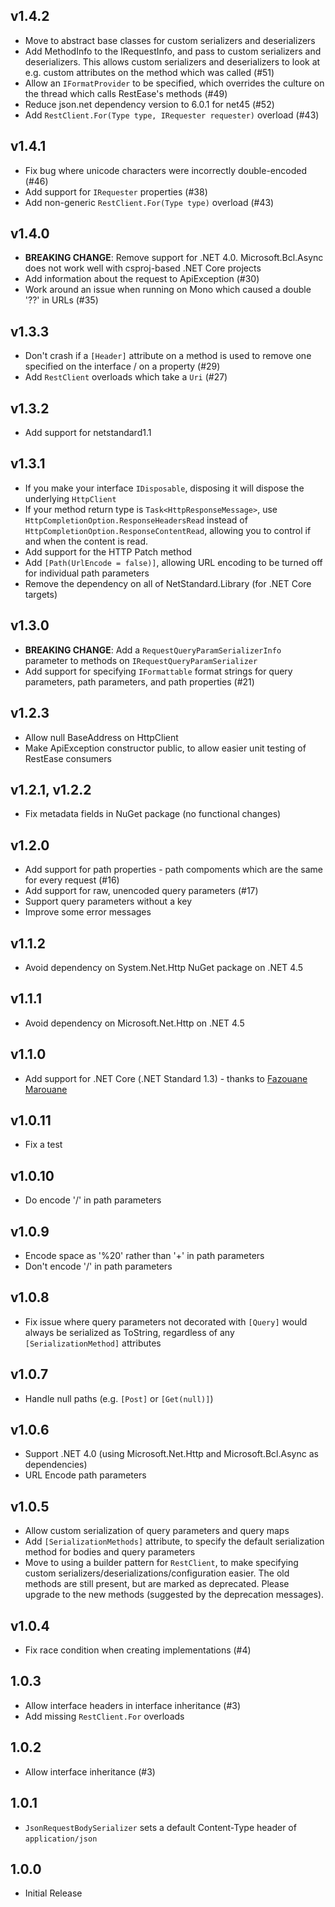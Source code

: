 v1.4.2
------

 - Move to abstract base classes for custom serializers and deserializers
 - Add MethodInfo to the IRequestInfo, and pass to custom serializers and deserializers. This allows custom serializers and deserializers to look at e.g. custom attributes on the method which was called (#51)
 - Allow an `IFormatProvider` to be specified, which overrides the culture on the thread which calls RestEase's methods (#49)
 - Reduce json.net dependency version to 6.0.1 for net45 (#52)
 - Add `RestClient.For(Type type, IRequester requester)` overload (#43)

v1.4.1
------

 - Fix bug where unicode characters were incorrectly double-encoded (#46)
 - Add support for `IRequester` properties (#38)
 - Add non-generic `RestClient.For(Type type)` overload (#43)

v1.4.0
------

 - **BREAKING CHANGE**: Remove support for .NET 4.0. Microsoft.Bcl.Async does not work well with csproj-based .NET Core projects
 - Add information about the request to ApiException (#30)
 - Work around an issue when running on Mono which caused a double '??' in URLs (#35)

v1.3.3
------

 - Don't crash if a `[Header]` attribute on a method is used to remove one specified on the interface / on a property (#29)
 - Add `RestClient` overloads which take a `Uri` (#27)

v1.3.2
------

 - Add support for netstandard1.1

v1.3.1
------

 - If you make your interface `IDisposable`, disposing it will dispose the underlying `HttpClient`
 - If your method return type is `Task<HttpResponseMessage>`, use `HttpCompletionOption.ResponseHeadersRead` instead of `HttpCompletionOption.ResponseContentRead`, allowing you to control if and when the content is read.
 - Add support for the HTTP Patch method
 - Add `[Path(UrlEncode = false)]`, allowing URL encoding to be turned off for individual path parameters
 - Remove the dependency on all of NetStandard.Library (for .NET Core targets)

v1.3.0
------

 - **BREAKING CHANGE**: Add a `RequestQueryParamSerializerInfo` parameter to methods on `IRequestQueryParamSerializer`
 - Add support for specifying `IFormattable` format strings for query parameters, path parameters, and path properties (#21)

v1.2.3
------

 - Allow null BaseAddress on HttpClient
 - Make ApiException constructor public, to allow easier unit testing of RestEase consumers

v1.2.1, v1.2.2
--------------

 - Fix metadata fields in NuGet package (no functional changes)

v1.2.0
------

 - Add support for path properties - path compoments which are the same for every request (#16)
 - Add support for raw, unencoded query parameters (#17)
 - Support query parameters without a key
 - Improve some error messages

v1.1.2
------

 - Avoid dependency on System.Net.Http NuGet package on .NET 4.5

v1.1.1
------

 - Avoid dependency on Microsoft.Net.Http on .NET 4.5

v1.1.0
------

 - Add support for .NET Core (.NET Standard 1.3) - thanks to [Fazouane Marouane](https://github.com/fazouane-marouane)

v1.0.11
-------

 - Fix a test

v1.0.10
-------

 - Do encode '/' in path parameters

v1.0.9
------

 - Encode space as '%20' rather than '+' in path parameters
 - Don't encode '/' in path parameters

v1.0.8
------

 - Fix issue where query parameters not decorated with `[Query]` would always be serialized as ToString, regardless of any `[SerializationMethod]` attributes

v1.0.7
------

 - Handle null paths (e.g. `[Post]` or `[Get(null)]`)

v1.0.6
------

 - Support .NET 4.0 (using Microsoft.Net.Http and Microsoft.Bcl.Async as dependencies)
 - URL Encode path parameters

v1.0.5
------

 - Allow custom serialization of query parameters and query maps
 - Add `[SerializationMethods]` attribute, to specify the default serialization method for bodies and query parameters
 - Move to using a builder pattern for `RestClient`, to make specifying custom serializers/deserializations/configuration easier.
   The old methods are still present, but are marked as deprecated. Please upgrade to the new methods (suggested by the deprecation messages).

v1.0.4
------

 - Fix race condition when creating implementations (#4)

1.0.3
-----

 - Allow interface headers in interface inheritance (#3)
 - Add missing `RestClient.For` overloads

1.0.2
-----

 - Allow interface inheritance (#3)

1.0.1
-----

 - `JsonRequestBodySerializer` sets a default Content-Type header of `application/json`

1.0.0
-----

 - Initial Release